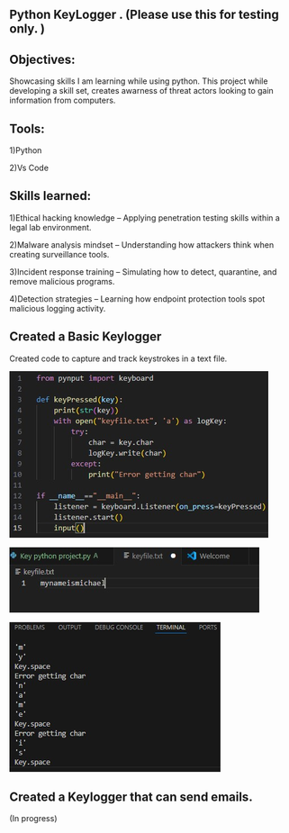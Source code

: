 ## Python KeyLogger .    (Please use this for testing only. )

<h2>Objectives:</h2>
Showcasing skills I am learning while using python. This project while developing a skill set, creates awarness of threat actors looking to gain information from computers. 

<h2>Tools:</h2>
1)Python

2)Vs Code

<h2>Skills learned:</h2>

1)Ethical hacking knowledge – Applying penetration testing skills within a legal lab environment.

2)Malware analysis mindset – Understanding how attackers think when creating surveillance tools.

3)Incident response training – Simulating how to detect, quarantine, and remove malicious programs.

4)Detection strategies – Learning how endpoint protection tools spot malicious logging activity.

<h2> Created a Basic Keylogger </h2>
Created code to capture and track keystrokes in a text file. 

![image alt](https://github.com/MichaelBerry-CyberPro/Keylogger-/blob/main/basic%20keylogger%20.jpg?raw=true)

![image alt](https://github.com/MichaelBerry-CyberPro/Keylogger-/blob/main/captured%20text%20.jpg?raw=true)

![image alt](https://github.com/MichaelBerry-CyberPro/Keylogger-/blob/main/text%20file%20logs.jpg?raw=true)




<h2>Created a Keylogger that can send emails.</h2> (In progress)
